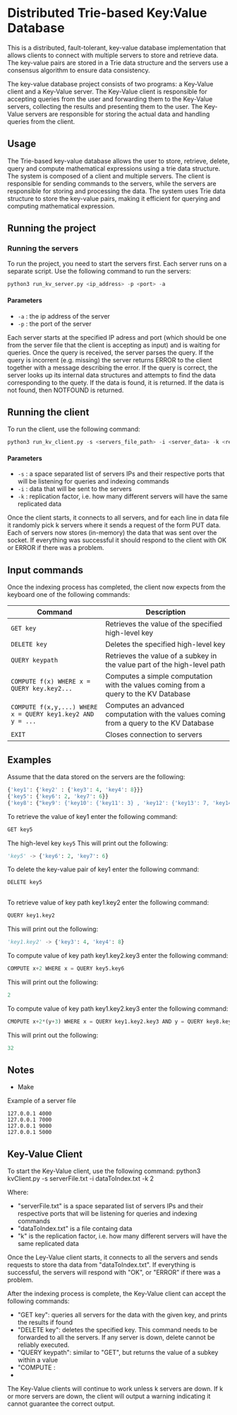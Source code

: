 # Distributed Trie-based Key:Value Database

This is a distributed, fault-tolerant, key-value database implementation that allows clients to connect with multiple servers to store and retrieve data. The key-value pairs are stored in a Trie data structure and the servers use a consensus algorithm to ensure data consistency.

The key-value database project consists of two programs: a Key-Value client and a Key-Value server. The Key-Value client is responsible for accepting queries from the user and forwarding them to the Key-Value servers, collecting the results and presenting them to the user. The Key-Value servers are responsible for storing the actual data and handling queries from the client.



## Usage
The Trie-based key-value database allows the user to store, retrieve, delete, query and compute mathematical expressions using a trie data structure. The system is composed of a client and multiple servers. The client is responsible for sending commands to the servers, while the servers are responsible for storing and processing the data. The system uses Trie data structure to store the key-value pairs, making it efficient for querying and computing mathematical expression.


## Running the project

### Running the servers
To run the project, you need to start the servers first. Each server runs on a separate script. Use the following command to run the servers:
```python
python3 run_kv_server.py <ip_address> -p <port> -a 
```

#### Parameters
- `-a` : the ip address of the server
- `-p` : the port of the server

Each server starts at the specified IP adress and port (which should be one from the server file that the client is accepting as input) and is waiting for queries. Once the query is received, the server parses the query. If the query is incorrent (e.g. missing) the server returns ERROR to the client together with a message describing the error. If the query is correct, the server looks up its internal data structures and attempts to find the data corresponding to the quety. If the data is found, it is returned. If the data is not found, then NOTFOUND is returned.

## Running the client
To run the client, use the following command:
```python
python3 run_kv_client.py -s <servers_file_path> -i <server_data> -k <replicator_factor>
```
#### Parameters
- `-s` : a space separated list of servers IPs and their respective ports that will be listening for queries and indexing commands
- `-i` : data that will be sent to the servers
- `-k` : replication factor, i.e. how many different servers will have the same replicated data

Once the client starts, it connects to all servers, and for each line in data file it randomly pick k servers where it sends a request of the form PUT data. Each of servers now stores (in-memory) the data that was sent over the socket. If everything was successful it should respond to the client with OK or ERROR if there was a problem.


## Input commands
Once the indexing process has completed, the client now expects from the keyboard one of the following commands:

| Command | Description |
| --- | --- |
| `GET key` | Retrieves the value of the specified high-level key |
| `DELETE key` | Deletes the specified high-level key |
| `QUERY keypath` | Retrieves the value of a subkey in the value part of the high-level path |
| `COMPUTE f(x) WHERE x = QUERY key.key2...` | Computes a simple computation with the values coming from a query to the KV Database |
| `COMPUTE f(x,y,...) WHERE x = QUERY key1.key2 AND y = ...` | Computes an advanced computation with the values coming from a query to the KV Database |
| `EXIT` | Closes connection to servers |
  
  
## Examples
  
Assume that the data stored on the servers are the following:
```python
{'key1': {'key2' : {'key3': 4, 'key4': 8}}}
{'key5': {'key6': 2, 'key7': 6}}
{'key8': {"key9': {'key10': {'key11': 3} , 'key12': {'key13': 7, 'key14': 11}, 'key15': {'key16': 5}}}}
```
  
  
To retrieve the value of key1 enter the following command:
```python
GET key5
```

The high-level key `key5`
This will print out the following:
```python
'key5' -> {'key6': 2, 'key7': 6}
```
 
  
  
  
To delete the key-value pair of key1 enter the following command:
```python
DELETE key5
  
```
  
  
To retrieve value of key path key1.key2 enter the following command:
```python
QUERY key1.key2
```

This will print out the following:
```python
'key1.key2' -> {'key3': 4, 'key4': 8}
```

  
To compute  value of key path key1.key2.key3 enter the following command:
```python
COMPUTE x+2 WHERE x = QUERY key5.key6
```
This will print out the following:
```python
2
```
  
To compute  value of key path key1.key2.key3 enter the following command:
```python
CMOPUTE x+2*(y+3) WHERE x = QUERY key1.key2.key3 AND y = QUERY key8.key9.key12.key14
```
 This will print out the following:
```python
32
```
  
## Notes
- Make 


Example of a server file
```
127.0.0.1 4000
127.0.0.1 7000
127.0.0.1 9000
127.0.0.1 5000
```





## Key-Value Client
To start the Key-Value client, use the following command:
python3 kvClient.py -s serverFile.txt -i dataToIndex.txt -k 2

Where:
- "serverFile.txt" is a space separated list of servers IPs and their respective ports that will be listening for queries and indexing commands
- "dataToIndex.txt" is a file containg data
- "k" is the replication factor, i.e. how many different servers will have the same replicated data

Once the Ley-Value client starts, it connects to all the servers and sends requests to store tha data from "dataToIndex.txt". If everything is successful, the servers will respond with "OK", or "ERROR" if there was a problem.

After the indexing process is complete, the Key-Value client can accept the following commands:
- "GET key": queries all servers for the data with the given key, and prints the results if found
- "DELETE key": deletes the specified key. This command needs to be forwarded to all the servers. If any server is down, delete cannot be reliably executed.
- "QUERY keypath": similar to "GET", but returns the value of a subkey within a value
- "COMPUTE : 
-
The Key-Value clients will continue to work unless k servers are down. If k or more servers are down, the client will output a warning indicating it cannot guarantee the correct output.



